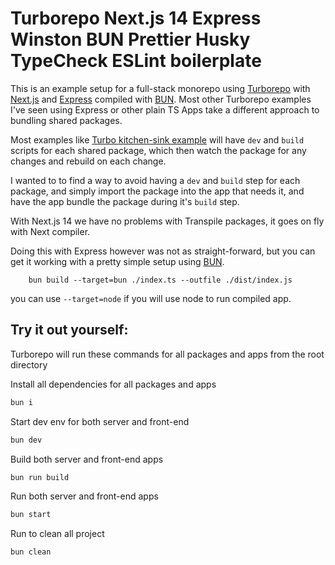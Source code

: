 # Turborepo Next.js 14 Express Winston BUN Prettier Husky TypeCheck ESLint boilerplate

This is an example setup for a full-stack monorepo using [Turborepo](https://turborepo.com) with [Next.js](https://nextjs.org/) and [Express](https://expressjs.com/) compiled with [BUN](https://bun.sh/). Most other Turborepo examples I've seen using Express or other plain TS Apps take a different approach to bundling shared packages.

Most examples like [Turbo kitchen-sink example](https://github.com/vercel/turbo/blob/main/examples/kitchen-sink/packages/logger/package.json) will have `dev` and `build` scripts for each shared package, which then watch the package for any changes and rebuild on each change.

I wanted to to find a way to avoid having a `dev` and `build` step for each package, and simply import the package into the app that needs it, and have the app bundle the package during it's `build` step.

With Next.js 14 we have no problems with Transpile packages, it goes on fly with Next compiler.

Doing this with Express however was not as straight-forward, but you can get it working with a pretty simple setup using [BUN](https://bun.sh/).
```
    bun build --target=bun ./index.ts --outfile ./dist/index.js
```
you can use ```--target=node``` if you will use node to run compiled app.

## Try it out yourself:

Turborepo will run these commands for all packages and apps from the root directory

Install all dependencies for all packages and apps

```bash
bun i
```

Start dev env for both server and front-end

```bash
bun dev
```

Build both server and front-end apps

```bash
bun run build
```

Run both server and front-end apps

```bash
bun start
```

Run to clean all project

```bash
bun clean
```